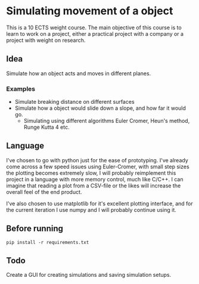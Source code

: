 # Simulating movement of a object

This is a 10 ECTS weight course. The main objective of this course is to learn to work on a project,
either a practical project with a company or a project with weight on research.

## Idea

Simulate how an object acts and moves in different planes.

### Examples

- Simulate breaking distance on different surfaces
- Simulate how a object would slide down a slope, and how far it would go.
	- Simulating using different algorithms Euler Cromer, Heun's method, Runge Kutta 4 etc. 

## Language

I've chosen to go with python just for the ease of prototyping. I've already come across a few speed issues using Euler-Cromer, with small step sizes the plotting becomes extremely slow, I will probably reimplement this project in a language with more memory control, much like C/C++. I can imagine that reading a plot from a CSV-file or the likes will increase the overall feel of the end product.

I've also chosen to use matplotlib for it's excellent plotting interface, and for the current iteration I use numpy and I will probably continue using it.

## Before running

```
pip install -r requirements.txt
```


## Todo

Create a GUI for creating simulations and saving simulation setups. 
